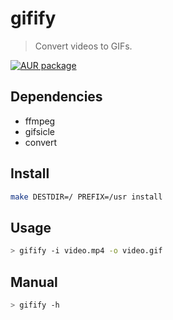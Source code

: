 # gifify

> Convert videos to GIFs.

[![AUR package](https://img.shields.io/aur/version/gifify)](https://aur.archlinux.org/packages/gifify)


## Dependencies

  - ffmpeg
  - gifsicle
  - convert

## Install

```sh
make DESTDIR=/ PREFIX=/usr install
```

## Usage

```sh
> gifify -i video.mp4 -o video.gif
```

## Manual

```sh
> gifify -h
```
